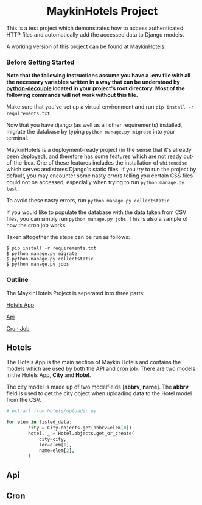 <h1 align="center">MaykinHotels Project</h1>

This is a test project which demonstrates how to access authenticated HTTP files and automatically add the accessed data to Django models.

A working version of this project can be found at [MaykinHotels](https://maykin-hotels.herokuapp.com/).

### Before Getting Started

**Note that the following instructions assume you have a .env file with all the necessary variables written in a way that can be understood by [python-decouple](https://github.com/henriquebastos/python-decouple) located in your project's root directory. Most of the following commands will not work without this file.**

Make sure that you've set up a virtual environment and run `pip install -r requirements.txt`.

Now that you have django (as well as all other requirements) installed, migrate the database by typing `python manage.py migrate` into your terminal.

MaykinHotels is a deployment-ready project (in the sense that it's already been deployed), and therefore has some features which are not ready out-of-the-box. One of these features includes the installation of `whitenoise` which serves and stores Django's static files. If you try to run the project by default, you may encounter some nasty errors telling you certain CSS files could not be accessed, especially when trying to run `python manage.py test`.

To avoid these nasty errors, run `python manage.py collectstatic`.

If you would like to populate the database with the data taken from CSV files, you can simply run `python manage.py jobs`. This is also a sample of how the cron job works.

Taken altogether the steps can be run as follows:

```console
$ pip install -r requirements.txt
$ python manage.py migrate
$ python manage.py collectstatic
$ python manage.py jobs
```


### Outline

The MaykinHotels Project is seperated into three parts:

[Hotels App](#hotels)

[Api](#api)

[Cron Job](#cron)

## Hotels

The Hotels App is the main section of Maykin Hotels and contains the models which are used by both the API and cron job. There are two models in the Hotels App, **City** and **Hotel**.

The city model is made up of two modelfields [**abbrv**, **name**]. The **abbrv** field is used to get the city object when uploading data to the Hotel model from the CSV.

```python
# extract from hotels/uploader.py

for elem in listed_data:
        city = City.objects.get(abbrv=elem[0])
        hotel, _ = Hotel.objects.get_or_create(
            city=city,
            loc=elem[1],
            name=elem[2],
        )
```

## Api

## Cron

